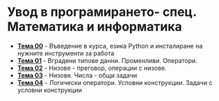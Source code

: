 # Увод в програмирането- спец. Математика и информатика

- **[Тема 00](https://github.com/KristianIvanov24/Introduction_to_programming_FMI/tree/main/sem.00)** - Въведение в курса, езика Python и инсталиране на нужните инструменти за работа
- **[Тема 01](https://github.com/KristianIvanov24/Introduction_to_programming_FMI/tree/main/sem.01)** - Вградени типове данни. Променливи. Оператори.
- **[Тема 02](https://github.com/KristianIvanov24/Introduction_to_programming_FMI/tree/main/sem.02)** - Низове - преговор, операции с низове.
- **[Тема 03](https://github.com/KristianIvanov24/Introduction_to_programming_FMI/tree/main/sem.03)** - Низове. Числа - общи задачи
- **[Тема 04](https://github.com/KristianIvanov24/Introduction_to_programming_FMI/tree/main/sem.04)** - Логически оператори. Условни конструкции. Задачи с условни конструкции
